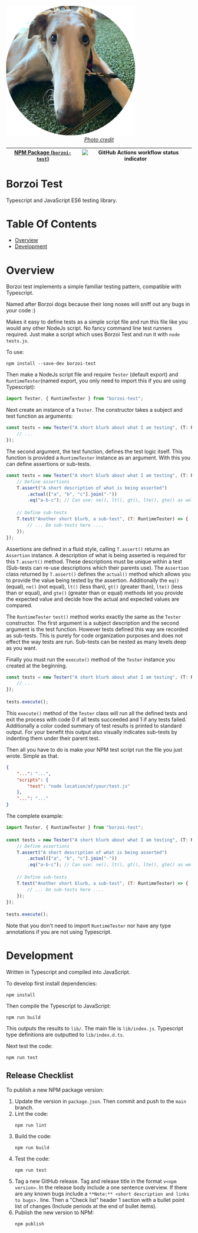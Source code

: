 <img alt="Borzoi dog" width="350px" src="./icon.png">  

<div style="text-align: center; width=100%;"><i><a href="https://www.instagram.com/birch.the.borzoi/">Photo credit</a></i></div>

| **[NPM Package (`borzoi-test`)](https://www.npmjs.com/package/borzoi-test)** | ![GitHub Actions workflow status indicator](https://github.com/Noah-Huppert/borzoi-test-ts/workflows/CI/badge.svg) |
| --- | --- |

# Borzoi Test
Typescript and JavaScript ES6 testing library.

# Table Of Contents
- [Overview](#overview)
- [Development](#development)

# Overview
Borzoi test implements a simple familiar testing pattern, compatible with 
Typescript.

Named after Borzoi dogs because their long noses will sniff out any bugs in your
code :)

Makes it easy to define tests as a simple script file and run this
file like you would any other NodeJs script. No fancy command line test 
runners required. Just make a script which uses Borzoi Test and run it with
`node tests.js`.

To use:

```
npm install --save-dev borzoi-test
```

Then make a NodeJs script file and require `Tester` (default export) and
`RuntimeTester`(named export, you only need to import this if you are 
using Typescript): 

```js
import Tester, { RuntimeTester } from "borzoi-test";
```

Next create an instance of a `Tester`. The constructor takes a subject and test 
function as arguments:

```js
const tests = new Tester("A short blurb about what I am testing", (T: RuntimeTester) => {
    // ...
});
```

The second argument, the test function, defines the test logic itself. This 
function is provided a `RuntimeTester` instance as an argument. With this you 
can define assertions or sub-tests.

```js
const tests = new Tester("A short blurb about what I am testing", (T: RuntimeTester) => {
    // Define assertions
    T.assert("A short description of what is being asserted")
        .actual(["a", "b", "c"].join("-"))
        .eq("a-b-c"); // Can use: ne(), lt(), gt(), lte(), gte() as well
        
    // Define sub-tests
    T.test("Another short blurb, a sub-test", (T: RuntimeTester) => {
        // ... Do sub-tests here ....
    });
});
```

Assertions are defined in a fluid style, calling `T.assert()` returns an 
`Assertion` instance. A description of what is being asserted is required for
this `T.assert()` method. These descriptions must be unique within a test
(Sub-tests can re-use descriptions which their parents use). The `Assertion`
class returned by `T.assert()` defines the `actual()` method which allows you to
provide the value being tested by the assertion. Additionally the
`eq()` (equal), `ne()` (not equal), `lt()` (less than), `gt()` (greater than),
`lte()` (less than or equal), and `gte()` (greater than or equal) methods let 
you provide the expected value and decide how the actual and expected values are
compared.

The `RuntimeTester` `test()` method works exactly the same as the `Tester` 
constructor. The first argument is a subject description and the second argument
is the test function. However tests defined this way are recorded as sub-tests. 
This is purely for code organization purposes and does not effect the way tests 
are run. Sub-tests can be nested as many levels deep as you want. 

Finally you must run the `execute()` method of the `Tester` instance you created
at the beginning.

```js
const tests = new Tester("A short blurb about what I am testing", (T: RuntimeTester) => {
    // ...
});

tests.execute();
```

This `execute()` method of the `Tester` class will run all the defined tests and
exit the process with code 0 if all tests succeeded and 1 if any tests failed. 
Additionally a color coded summary of test results is printed to standard
output. For your benefit this output also visually indicates sub-tests by 
indenting them under their parent test.

Then all you have to do is make your NPM test script run the file you just 
wrote. Simple as that.

```json
{
    "...": "...",
    "scripts": {
        "test": "node location/of/your/test.js"
    },
    "...": "..."
}
```

The complete example:

```js
import Tester, { RuntimeTester } from "borzoi-test";

const tests = new Tester("A short blurb about what I am testing", (T: RuntimeTester) => {
    // Define assertions
    T.assert("A short description of what is being asserted")
        .actual(["a", "b", "c"].join("-"))
        .eq("a-b-c"); // Can use: ne(), lt(), gt(), lte(), gte() as well
        
    // Define sub-tests
    T.test("Another short blurb, a sub-test", (T: RuntimeTester) => {
        // ... Do sub-tests here ....
    });
});

tests.execute();
```

Note that you don't need to import `RuntimeTester` nor have any type annotations
if you are not using Typescript.

# Development
Written in Typescript and compiled into JavaScript.

To develop first install dependencies:

```
npm install
```

Then compile the Typescript to JavaScript:

```
npm run build
```

This outputs the results to `lib/`. The main file is `lib/index.js`. Typescript
type definitions are outputted to `lib/index.d.ts`.

Next test the code:

```
npm run test
```

## Release Checklist
To publish a new NPM package version:

1. Update the version in `package.json`. Then commit and push to the
   `main` branch.
2. Lint the code:
   ```
   npm run lint
   ```
3. Build the code:
   ```
   npm run build
   ```
4. Test the code:
   ```
   npm run test
   ```
5. Tag a new GitHub release. Tag and release title in the format
   `v<npm version>`. In the release body include a one sentence overview. If 
   there are any known bugs include a `**Note:** <short description and links to
   bugs>.` line. Then a "Check list" header 1 section with a bullet point list
   of changes (Include periods at the end of bullet items).
6. Publish the new version to NPM:
   ```
   npm publish
   ```
